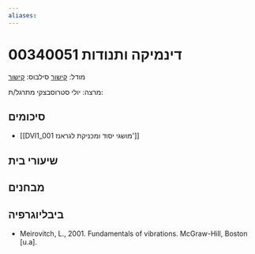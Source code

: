 ```yaml
---
aliases:
---
```

# דינמיקה ותנודות 00340051

מודל: [קישור](https://moodle24.technion.ac.il/course/view.php?id=143)
סילבוס: [קישור](https://moodle24.technion.ac.il/pluginfile.php/188367/mod_resource/content/1/Syllabus_2024_2025_to_publish_11.11.2024%20-Gilad%20Israel.pdf)

מרצה: יולי סטרוסבצקי
מתרגל/ת:

## סיכומים
- [[DVI1_001 מושגי יסוד ומכניקת לגראנז']]

## שיעורי בית

## מבחנים

## ביבליוגרפיה
- Meirovitch, L., 2001. Fundamentals of vibrations. McGraw-Hill, Boston [u.a].
